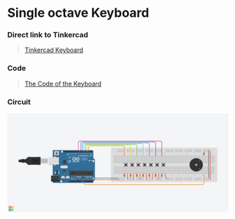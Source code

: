 # Single octave Keyboard

### Direct link to Tinkercad
> [Tinkercad Keyboard](https://www.tinkercad.com/things/a9sHqaGat3x?sharecode=5CjMonmMraOQDE8KLrQYHqeNqLI3_nG0ZN0DUo8IsMQ)

### Code
> [The Code of the Keyboard](Keyboard/Keyboard_Octave.ino)

### Circuit
![The circuit of the Keyboard](Keyboard/M242_Keyboard-Octave.png)
